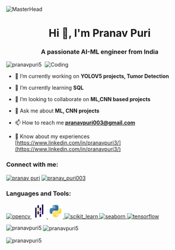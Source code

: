 ![MasterHead](https://user-images.githubusercontent.com/10498744/210012254-234538ff-d198-48aa-8964-37e6fd45d227.gif)
<h1 align="center">Hi 👋, I'm Pranav Puri</h1>
<h3 align="center">A passionate AI-ML engineer from India</h3>
<img align="right" alt="Coding" width="400" src="https://media0.giphy.com/media/xT5LMBSrzB9a0iWpX2/giphy.gif?cid=790b7611fa16bd142317eb0efa4feb5393a766ab621cfaca&rid=giphy.gif&ct=g">

<p align="left"> <img src="https://komarev.com/ghpvc/?username=pranavpuri5&label=Profile%20views&color=0e75b6&style=flat" alt="pranavpuri5" /> </p>

- 🔭 I’m currently working on **YOLOV5 projects, Tumor Detection**

- 🌱 I’m currently learning **SQL**

- 👯 I’m looking to collaborate on **ML,CNN based projects**

- 💬 Ask me about **ML, CNN projects**

- 📫 How to reach me **pranavpuri003@gmail.com**

- 📄 Know about my experiences [https://www.linkedin.com/in/pranavpuri3/](https://www.linkedin.com/in/pranavpuri3/)

<h3 align="left">Connect with me:</h3>
<p align="left">
<a href="https://linkedin.com/in/pranav puri" target="blank"><img align="center" src="https://raw.githubusercontent.com/rahuldkjain/github-profile-readme-generator/master/src/images/icons/Social/linked-in-alt.svg" alt="pranav puri" height="30" width="40" /></a>
<a href="https://kaggle.com/pranav_puri003" target="blank"><img align="center" src="https://raw.githubusercontent.com/rahuldkjain/github-profile-readme-generator/master/src/images/icons/Social/kaggle.svg" alt="pranav_puri003" height="30" width="40" /></a>
</p>

<h3 align="left">Languages and Tools:</h3>
<p align="left"> <a href="https://opencv.org/" target="_blank" rel="noreferrer"> <img src="https://www.vectorlogo.zone/logos/opencv/opencv-icon.svg" alt="opencv" width="40" height="40"/> </a> <a href="https://pandas.pydata.org/" target="_blank" rel="noreferrer"> <img src="https://raw.githubusercontent.com/devicons/devicon/2ae2a900d2f041da66e950e4d48052658d850630/icons/pandas/pandas-original.svg" alt="pandas" width="40" height="40"/> </a> <a href="https://www.python.org" target="_blank" rel="noreferrer"> <img src="https://raw.githubusercontent.com/devicons/devicon/master/icons/python/python-original.svg" alt="python" width="40" height="40"/> </a> <a href="https://scikit-learn.org/" target="_blank" rel="noreferrer"> <img src="https://upload.wikimedia.org/wikipedia/commons/0/05/Scikit_learn_logo_small.svg" alt="scikit_learn" width="40" height="40"/> </a> <a href="https://seaborn.pydata.org/" target="_blank" rel="noreferrer"> <img src="https://seaborn.pydata.org/_images/logo-mark-lightbg.svg" alt="seaborn" width="40" height="40"/> </a> <a href="https://www.tensorflow.org" target="_blank" rel="noreferrer"> <img src="https://www.vectorlogo.zone/logos/tensorflow/tensorflow-icon.svg" alt="tensorflow" width="40" height="40"/> </a> </p>

<p><img align="left" src="https://github-readme-stats.vercel.app/api/top-langs?username=pranavpuri5&show_icons=true&locale=en&layout=compact" alt="pranavpuri5" /></p>

<p>&nbsp;<img align="center" src="https://github-readme-stats.vercel.app/api?username=pranavpuri5&show_icons=true&locale=en" alt="pranavpuri5" /></p>

<p><img align="center" src="https://github-readme-streak-stats.herokuapp.com/?user=pranavpuri5&" alt="pranavpuri5" /></p>
